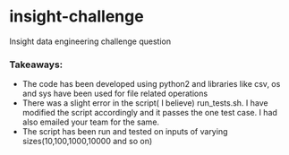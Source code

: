 # insight-challenge
Insight data engineering challenge question

### Takeaways:
* The code has been developed using python2 and libraries like csv, os and sys have been used for file related operations
* There was a slight error in the script( I believe) run_tests.sh. I have modified the script accordingly and it passes the one test case. I had also emailed your team for the same.
* The script has been run and tested on inputs of varying sizes(10,100,1000,10000 and so on)
